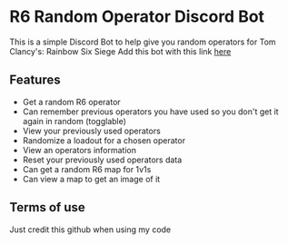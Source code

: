 
# R6 Random Operator Discord Bot

This is a simple Discord Bot to help give you random operators for Tom Clancy's: Rainbow Six Siege
Add this bot with this link [here](https://discord.com/oauth2/authorize?client_id=1265222867470254112)

## Features

- Get a random R6 operator
- Can remember previous operators you have used so you don't get it again in random (togglable)
- View your previously used operators
- Randomize a loadout for a chosen operator
- View an operators information
- Reset your previously used operators data
- Can get a random R6 map for 1v1s
- Can view a map to get an image of it 

## Terms of use

Just credit this github when using my code
